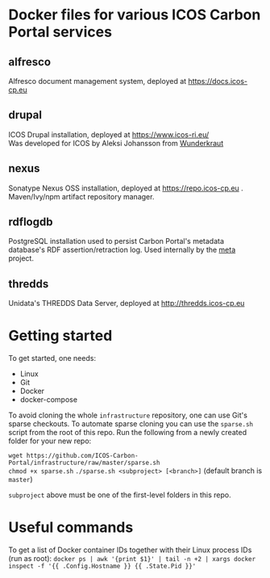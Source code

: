 Docker files for various ICOS Carbon Portal services
====================================================

alfresco
--------
Alfresco document management system, deployed at https://docs.icos-cp.eu

drupal
------
ICOS Drupal installation, deployed at https://www.icos-ri.eu/  
Was developed for ICOS by Aleksi Johansson from [Wunderkraut](http://wunderkraut.com/)

nexus
-----
Sonatype Nexus OSS installation, deployed at https://repo.icos-cp.eu . Maven/Ivy/npm artifact repository manager.

rdflogdb
--------
PostgreSQL installation used to persist Carbon Portal's metadata database's RDF assertion/retraction log.
Used internally by the [meta](https://github.com/ICOS-Carbon-Portal/meta) project.

thredds
-------
Unidata's THREDDS Data Server, deployed at http://thredds.icos-cp.eu


Getting started
===============
To get started, one needs:  
- Linux
- Git
- Docker
- docker-compose

To avoid cloning the whole `infrastructure` repository, one can use Git's sparse checkouts.
To automate sparse cloning you can use the `sparse.sh` script from the root of this repo.
Run the following from a newly created folder for your new repo:

`wget https://github.com/ICOS-Carbon-Portal/infrastructure/raw/master/sparse.sh`  
`chmod +x sparse.sh`
`./sparse.sh <subproject> [<branch>]` (default branch is `master`)

`subproject` above must be one of the first-level folders in this repo.


Useful commands
===============

To get a list of Docker container IDs together with their Linux process IDs (run as root):
`docker ps | awk '{print $1}' | tail -n +2 | xargs docker inspect -f '{{ .Config.Hostname }} {{ .State.Pid }}'`

